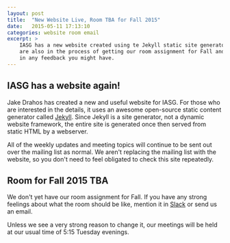 ```yaml
---
layout: post
title:  "New Website Live, Room TBA for Fall 2015"
date:   2015-05-11 17:13:10
categories: website room email
excerpt: >
    IASG has a new website created using te Jekyll static site generator. We
    are also in the process of getting our room assignment for Fall and are interested
    in any feedback you might have.
---
```

IASG has a website again!
-------------------------

Jake Drahos has created a new and useful website for IASG. For those
who are interested in the details, it uses an awesome open-source 
static content generator called [Jekyll](https://jekyllrb.io). Since
Jekyll is a site generator, not a dynamic website framework, the entire
site is generated once then served from static HTML by a webserver.

All of the weekly updates and meeting topics will continue to be sent out
over the mailing list as normal. We aren't replacing the mailing list with
the website, so you don't need to feel obligated to check this site repeatedly.

Room for Fall 2015 TBA
----------------------

We don't yet have our room assignment for Fall. If you have any strong feelings
about what the room should be like, mention it in [Slack](https://iasg.slack.com) or
send us an email.

Unless we see a very strong reason to change it, our meetings will be held at our usual
time of 5:15 Tuesday evenings.
